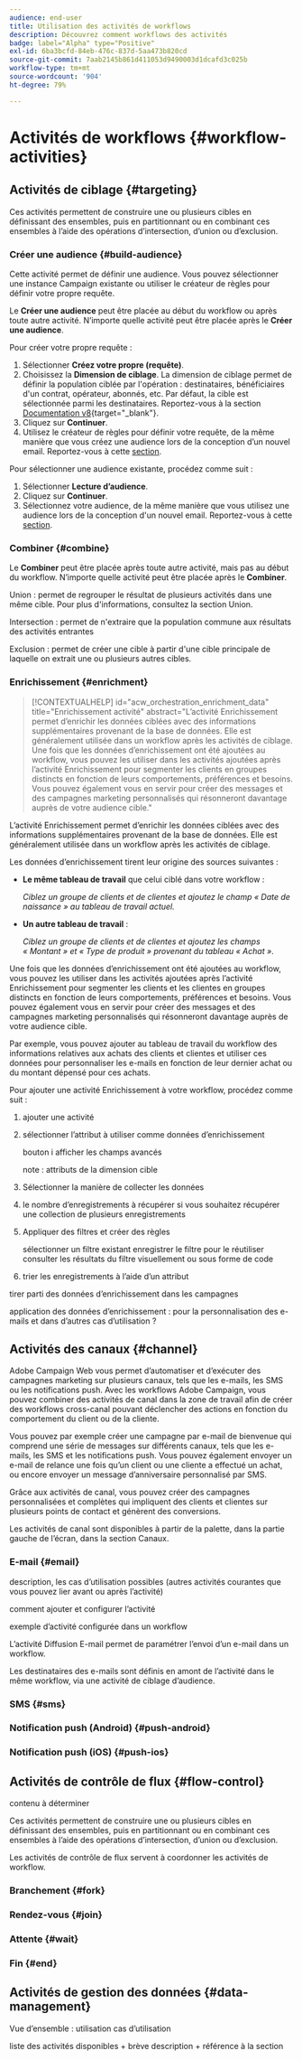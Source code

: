 ```yaml
---
audience: end-user
title: Utilisation des activités de workflows
description: Découvrez comment workflows des activités
badge: label="Alpha" type="Positive"
exl-id: 6ba3bcfd-84eb-476c-837d-5aa473b820cd
source-git-commit: 7aab2145b861d411053d9490003d1dcafd3c025b
workflow-type: tm+mt
source-wordcount: '904'
ht-degree: 79%

---
```



# Activités de workflows {#workflow-activities}

## Activités de ciblage {#targeting}

Ces activités permettent de construire une ou plusieurs cibles en définissant des ensembles, puis en partitionnant ou en combinant ces ensembles à l’aide des opérations d’intersection, d’union ou d’exclusion.

### Créer une audience {#build-audience}

Cette activité permet de définir une audience. Vous pouvez sélectionner une instance Campaign existante ou utiliser le créateur de règles pour définir votre propre requête.

Le **Créer une audience** peut être placée au début du workflow ou après toute autre activité. N’importe quelle activité peut être placée après le **Créer une audience**.

Pour créer votre propre requête :

1. Sélectionner **Créez votre propre (requête)**.
1. Choisissez la **Dimension de ciblage**. La dimension de ciblage permet de définir la population ciblée par l&#39;opération : destinataires, bénéficiaires d&#39;un contrat, opérateur, abonnés, etc. Par défaut, la cible est sélectionnée parmi les destinataires. Reportez-vous à la section [Documentation v8](https://experienceleague.adobe.com/docs/campaign/automation/workflows/introduction/wf-type/targeting-workflows.html#targeting-and-filtering-dimensions){target="_blank"}.
1. Cliquez sur **Continuer**.
1. Utilisez le créateur de règles pour définir votre requête, de la même manière que vous créez une audience lors de la conception d’un nouvel email. Reportez-vous à cette [section](../audience/segment-builder.md).

Pour sélectionner une audience existante, procédez comme suit :

1. Sélectionner **Lecture d’audience**.
1. Cliquez sur **Continuer**.
1. Sélectionnez votre audience, de la même manière que vous utilisez une audience lors de la conception d&#39;un nouvel email. Reportez-vous à cette [section](../audience/add-audience.md).

### Combiner {#combine}

Le **Combiner** peut être placée après toute autre activité, mais pas au début du workflow. N’importe quelle activité peut être placée après le **Combiner**.

Union : permet de regrouper le résultat de plusieurs activités dans une même cible. Pour plus d&#39;informations, consultez la section Union.

Intersection : permet de n&#39;extraire que la population commune aux résultats des activités entrantes

Exclusion : permet de créer une cible à partir d&#39;une cible principale de laquelle on extrait une ou plusieurs autres cibles.

### Enrichissement {#enrichment}

>[!CONTEXTUALHELP]
>id="acw_orchestration_enrichment_data"
>title="Enrichissement activité"
>abstract="L’activité Enrichissement permet d’enrichir les données ciblées avec des informations supplémentaires provenant de la base de données. Elle est généralement utilisée dans un workflow après les activités de ciblage.<br/>Une fois que les données d’enrichissement ont été ajoutées au workflow, vous pouvez les utiliser dans les activités ajoutées après l’activité Enrichissement pour segmenter les clients en groupes distincts en fonction de leurs comportements, préférences et besoins. Vous pouvez également vous en servir pour créer des messages et des campagnes marketing personnalisés qui résonneront davantage auprès de votre audience cible."

L’activité Enrichissement permet d’enrichir les données ciblées avec des informations supplémentaires provenant de la base de données. Elle est généralement utilisée dans un workflow après les activités de ciblage.

Les données d’enrichissement tirent leur origine des sources suivantes :

* **Le même tableau de travail** que celui ciblé dans votre workflow :

   *Ciblez un groupe de clients et de clientes et ajoutez le champ « Date de naissance » au tableau de travail actuel.*

* **Un autre tableau de travail** :

   *Ciblez un groupe de clients et de clientes et ajoutez les champs « Montant » et « Type de produit » provenant du tableau « Achat »*.

Une fois que les données d’enrichissement ont été ajoutées au workflow, vous pouvez les utiliser dans les activités ajoutées après l’activité Enrichissement pour segmenter les clients et les clientes en groupes distincts en fonction de leurs comportements, préférences et besoins. Vous pouvez également vous en servir pour créer des messages et des campagnes marketing personnalisés qui résonneront davantage auprès de votre audience cible.

Par exemple, vous pouvez ajouter au tableau de travail du workflow des informations relatives aux achats des clients et clientes et utiliser ces données pour personnaliser les e-mails en fonction de leur dernier achat ou du montant dépensé pour ces achats.

Pour ajouter une activité Enrichissement à votre workflow, procédez comme suit :

1. ajouter une activité
1. sélectionner l’attribut à utiliser comme données d’enrichissement

   bouton i
afficher les champs avancés

   note : attributs de la dimension cible

1. Sélectionner la manière de collecter les données
1. le nombre d’enregistrements à récupérer si vous souhaitez récupérer une collection de plusieurs enregistrements
1. Appliquer des filtres et créer des règles

   sélectionner un filtre existant
enregistrer le filtre pour le réutiliser
consulter les résultats du filtre visuellement ou sous forme de code

1. trier les enregistrements à l’aide d’un attribut

tirer parti des données d’enrichissement dans les campagnes

application des données d’enrichissement : pour la personnalisation des e-mails et dans d’autres cas d’utilisation ?


## Activités des canaux {#channel}

Adobe Campaign Web vous permet d’automatiser et d’exécuter des campagnes marketing sur plusieurs canaux, tels que les e-mails, les SMS ou les notifications push. Avec les workflows Adobe Campaign, vous pouvez combiner des activités de canal dans la zone de travail afin de créer des workflows cross-canal pouvant déclencher des actions en fonction du comportement du client ou de la cliente.

Vous pouvez par exemple créer une campagne par e-mail de bienvenue qui comprend une série de messages sur différents canaux, tels que les e-mails, les SMS et les notifications push. Vous pouvez également envoyer un e-mail de relance une fois qu’un client ou une cliente a effectué un achat, ou encore envoyer un message d’anniversaire personnalisé par SMS.

Grâce aux activités de canal, vous pouvez créer des campagnes personnalisées et complètes qui impliquent des clients et clientes sur plusieurs points de contact et génèrent des conversions.

Les activités de canal sont disponibles à partir de la palette, dans la partie gauche de l’écran, dans la section Canaux.

### E-mail {#email}

description, les cas d’utilisation possibles (autres activités courantes que vous pouvez lier avant ou après l’activité)

comment ajouter et configurer l’activité

exemple d’activité configurée dans un workflow


L’activité Diffusion E-mail permet de paramétrer l’envoi d’un e-mail dans un workflow.

<!-- Scheduled emails available?

This can be a single send email and sent just once, or it can be a recurring email.
* Single send emails are standard emails, sent once.
* Recurring emails allow you to send the same email multiple times to different targets over a defined period. You can aggregate the deliveries per period in order to get reports that correspond to your needs.

When linked to a scheduler, you can define recurring emails.-->

Les destinataires des e-mails sont définis en amont de l’activité dans le même workflow, via une activité de ciblage d’audience.

<!--The message preparation is triggered according to the workflow execution parameters. From the message dashboard, you can select whether to request or not a manual confirmation to send the message (required by default). You can start the workflow manually or place a scheduler activity in the workflow to automate execution.-->


### SMS {#sms}

### Notification push (Android) {#push-android}

### Notification push (iOS) {#push-ios}

## Activités de contrôle de flux {#flow-control}

contenu à déterminer

<!--à reformuler-->Ces activités permettent de construire une ou plusieurs cibles en définissant des ensembles, puis en partitionnant ou en combinant ces ensembles à l’aide des opérations d’intersection, d’union ou d’exclusion.

Les activités de contrôle de flux servent à coordonner les activités de workflow.

### Branchement {#fork}

### Rendez-vous {#join}


### Attente {#wait}

### Fin {#end}

## Activités de gestion des données {#data-management}

Vue d’ensemble : utilisation
cas d’utilisation

liste des activités disponibles + brève description + référence à la section

